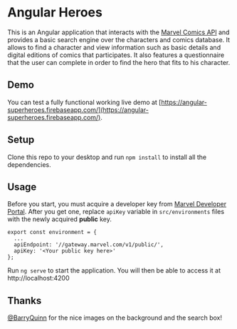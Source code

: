 # Angular Heroes

This is an Angular application that interacts with the [Marvel Comics API](http://developer.marvel.com/) and provides a basic search engine over the characters and comics database.
It allows to find a character and view information such as basic details and digital editions of comics that participates. It also
features a questionnaire that the user can complete in order to find the hero that fits to his character.

## Demo
You can test a fully functional working live demo at [https://angular-superheroes.firebaseapp.com/](https://angular-superheroes.firebaseapp.com/).

## Setup

Clone this repo to your desktop and run `npm install` to install all the dependencies.

## Usage

Before you start, you must acquire a developer key from [Marvel Developer Portal](http://developer.marvel.com/). After you get one, 
replace `apiKey` variable in `src/environments` files with the newly acquired **public** key.

```
export const environment = {
  ...
  apiEndpoint: '//gateway.marvel.com/v1/public/',
  apiKey: '<Your public key here>'
};
```

Run `ng serve` to start the application. You will then be able to access it at http://localhost:4200

## Thanks
[@BarryQuinn](https://twitter.com/Legion945) for the nice images on the background and the search box!
